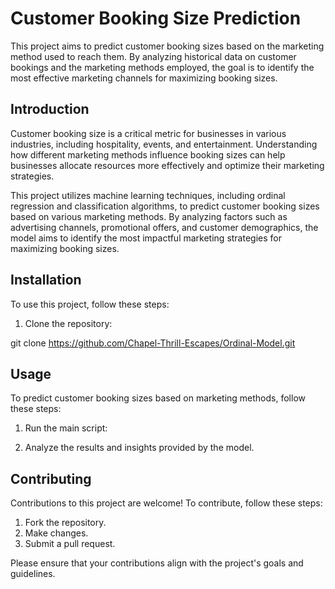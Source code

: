 # Customer Booking Size Prediction

This project aims to predict customer booking sizes based on the marketing method used to reach them. By analyzing historical data on customer bookings and the marketing methods employed, the goal is to identify the most effective marketing channels for maximizing booking sizes.

## Introduction

Customer booking size is a critical metric for businesses in various industries, including hospitality, events, and entertainment. Understanding how different marketing methods influence booking sizes can help businesses allocate resources more effectively and optimize their marketing strategies.

This project utilizes machine learning techniques, including ordinal regression and classification algorithms, to predict customer booking sizes based on various marketing methods. By analyzing factors such as advertising channels, promotional offers, and customer demographics, the model aims to identify the most impactful marketing strategies for maximizing booking sizes.

## Installation

To use this project, follow these steps:

1. Clone the repository:

git clone https://github.com/Chapel-Thrill-Escapes/Ordinal-Model.git

## Usage

To predict customer booking sizes based on marketing methods, follow these steps:

1. Run the main script:

2. Analyze the results and insights provided by the model.

## Contributing

Contributions to this project are welcome! To contribute, follow these steps:

1. Fork the repository.
2. Make changes.
3. Submit a pull request.

Please ensure that your contributions align with the project's goals and guidelines.
